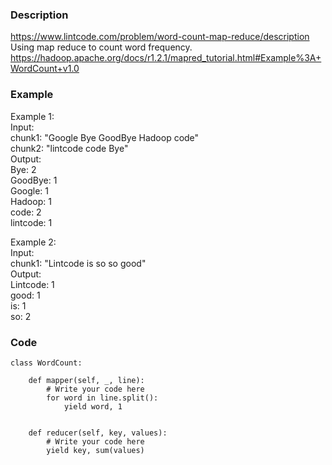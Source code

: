 ### Description
https://www.lintcode.com/problem/word-count-map-reduce/description \
Using map reduce to count word frequency.\
https://hadoop.apache.org/docs/r1.2.1/mapred_tutorial.html#Example%3A+WordCount+v1.0 

### Example
Example 1:\
Input:\
chunk1: "Google Bye GoodBye Hadoop code"\
chunk2: "lintcode code Bye"\
Output:\
    Bye: 2\
    GoodBye: 1\
    Google: 1\
    Hadoop: 1\
    code: 2\
    lintcode: 1
    
Example 2:\
Input:\
chunk1: "Lintcode is so so good"\
Output:\
    Lintcode: 1\
    good: 1\
    is: 1\
    so: 2

### Code
```
class WordCount:

    def mapper(self, _, line):
        # Write your code here
        for word in line.split():
            yield word, 1


    def reducer(self, key, values):
        # Write your code here
        yield key, sum(values)

```
